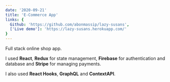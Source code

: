 ```yaml
---
date: '2020-09-21'
title: 'E-Commerce App'
links: {
  Github: 'https://github.com/abonmassip/lazy-susans',
  ['Live demo']: 'https://lazy-susans.herokuapp.com/'
}
---
```


Full stack online shop app.

I used **React**, **Redux** for state management, **Firebase** for authentication and database and **Stripe** for managing payments.

I also used **React Hooks**, **GraphQL** and **ContextAPI**.